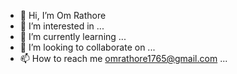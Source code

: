 - 👋 Hi, I’m Om Rathore
- 👀 I’m interested in  ...
- 🌱 I’m currently learning ...
- 💞️ I’m looking to collaborate on ...
- 📫 How to reach me omrathore1765@gmail.com ...

<!---
OmRathore8055/OmRathore8055 is a ✨ special ✨ repository because its `README.md` (this file) appears on your GitHub profile.
You can click the Preview link to take a look at your changes.
--->
